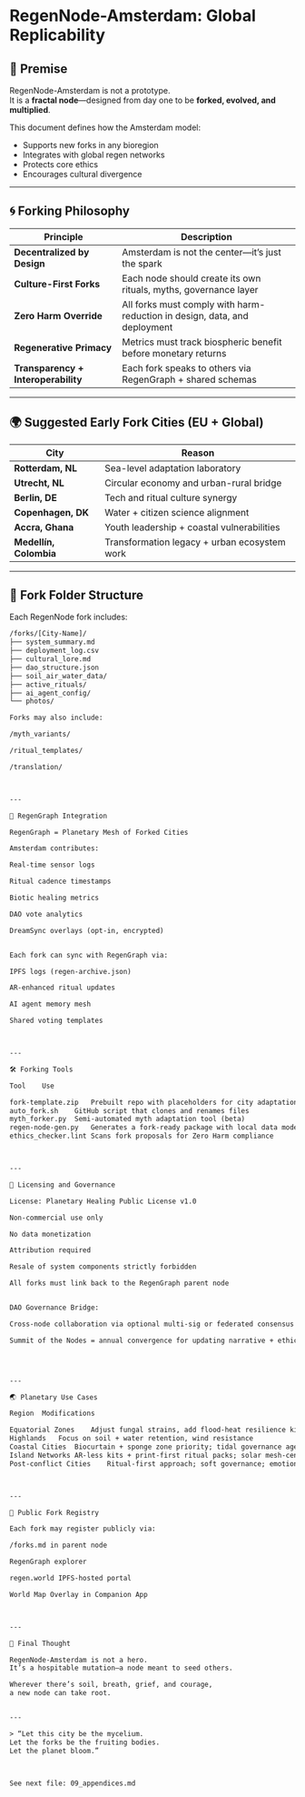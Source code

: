 # RegenNode-Amsterdam: Global Replicability

## 🌱 Premise

RegenNode-Amsterdam is not a prototype.  
It is a **fractal node**—designed from day one to be **forked, evolved, and multiplied**.

This document defines how the Amsterdam model:
- Supports new forks in any bioregion
- Integrates with global regen networks
- Protects core ethics
- Encourages cultural divergence

---

## 🌀 Forking Philosophy

| Principle | Description |
|----------|-------------|
| **Decentralized by Design** | Amsterdam is not the center—it’s just the spark |
| **Culture-First Forks** | Each node should create its own rituals, myths, governance layer |
| **Zero Harm Override** | All forks must comply with harm-reduction in design, data, and deployment |
| **Regenerative Primacy** | Metrics must track biospheric benefit before monetary returns |
| **Transparency + Interoperability** | Each fork speaks to others via RegenGraph + shared schemas |

---

## 🌍 Suggested Early Fork Cities (EU + Global)

| City             | Reason |
|------------------|--------|
| **Rotterdam, NL**     | Sea-level adaptation laboratory |
| **Utrecht, NL**       | Circular economy and urban-rural bridge |
| **Berlin, DE**        | Tech and ritual culture synergy |
| **Copenhagen, DK**    | Water + citizen science alignment |
| **Accra, Ghana**      | Youth leadership + coastal vulnerabilities |
| **Medellín, Colombia**| Transformation legacy + urban ecosystem work |

---

## 📁 Fork Folder Structure

Each RegenNode fork includes:

```txt
/forks/[City-Name]/
├── system_summary.md
├── deployment_log.csv
├── cultural_lore.md
├── dao_structure.json
├── soil_air_water_data/
├── active_rituals/
├── ai_agent_config/
└── photos/

Forks may also include:

/myth_variants/

/ritual_templates/

/translation/



---

🔧 RegenGraph Integration

RegenGraph = Planetary Mesh of Forked Cities

Amsterdam contributes:

Real-time sensor logs

Ritual cadence timestamps

Biotic healing metrics

DAO vote analytics

DreamSync overlays (opt-in, encrypted)


Each fork can sync with RegenGraph via:

IPFS logs (regen-archive.json)

AR-enhanced ritual updates

AI agent memory mesh

Shared voting templates



---

🛠 Forking Tools

Tool	Use

fork-template.zip	Prebuilt repo with placeholders for city adaptation
auto_fork.sh	GitHub script that clones and renames files
myth_forker.py	Semi-automated myth adaptation tool (beta)
regen-node-gen.py	Generates a fork-ready package with local data models
ethics_checker.lint	Scans fork proposals for Zero Harm compliance



---

🔐 Licensing and Governance

License: Planetary Healing Public License v1.0

Non-commercial use only

No data monetization

Attribution required

Resale of system components strictly forbidden

All forks must link back to the RegenGraph parent node


DAO Governance Bridge:

Cross-node collaboration via optional multi-sig or federated consensus

Summit of the Nodes = annual convergence for updating narrative + ethics




---

🌏 Planetary Use Cases

Region	Modifications

Equatorial Zones	Adjust fungal strains, add flood-heat resilience kits
Highlands	Focus on soil + water retention, wind resistance
Coastal Cities	Biocurtain + sponge zone priority; tidal governance agents
Island Networks	AR-less kits + print-first ritual packs; solar mesh-centric
Post-conflict Cities	Ritual-first approach; soft governance; emotional repair integration



---

📌 Public Fork Registry

Each fork may register publicly via:

/forks.md in parent node

RegenGraph explorer

regen.world IPFS-hosted portal

World Map Overlay in Companion App



---

🧬 Final Thought

RegenNode-Amsterdam is not a hero.
It’s a hospitable mutation—a node meant to seed others.

Wherever there’s soil, breath, grief, and courage,
a new node can take root.


---

> “Let this city be the mycelium.
Let the forks be the fruiting bodies.
Let the planet bloom.”



See next file: 09_appendices.md
